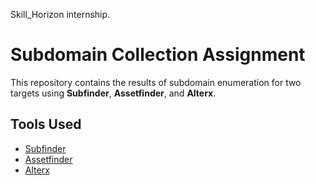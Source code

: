 Skill_Horizon internship.
# Subdomain Collection Assignment

This repository contains the results of subdomain enumeration for two targets using **Subfinder**, **Assetfinder**, and **Alterx**.

## Tools Used
- [Subfinder](https://github.com/projectdiscovery/subfinder)
- [Assetfinder](https://github.com/tomnomnom/assetfinder)
- [Alterx](https://github.com/projectdiscovery/alterx)

